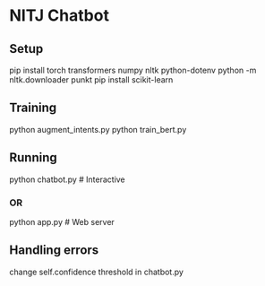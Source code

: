 # NITJ Chatbot

## Setup
pip install torch transformers numpy nltk python-dotenv
python -m nltk.downloader punkt
pip install scikit-learn

## Training
python augment_intents.py 
python train_bert.py 

## Running
python chatbot.py  # Interactive
### OR
python app.py  # Web server

## Handling errors
change self.confidence threshold in chatbot.py